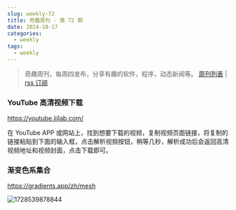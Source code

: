 ```yaml
---
slug: weekly-72
title: 奇趣周刊 - 第 72 期
date: 2024-10-17
categories:
  - weekly
tags:
  - weekly
---
```


> 奇趣周刊，每周四发布，分享有趣的软件，程序，动态新闻等。 [周刊列表](/categories/weekly/) | [rss 订阅](/categories/weekly/index.xml)

### YouTube 高清视频下载

https://youtube.iiilab.com/

在 YouTube APP 或网站上，找到想要下载的视频，复制视频页面链接，将复制的链接粘贴到下面的输入框，点击解析视频按钮，稍等几秒，解析成功后会返回高清视频地址和视频封面，点击下载即可。

### 渐变色系集合

https://gradients.app/zh/mesh

![1728539878844](https://imgurl.zishu.me/2024/10/1728539878844.webp)

